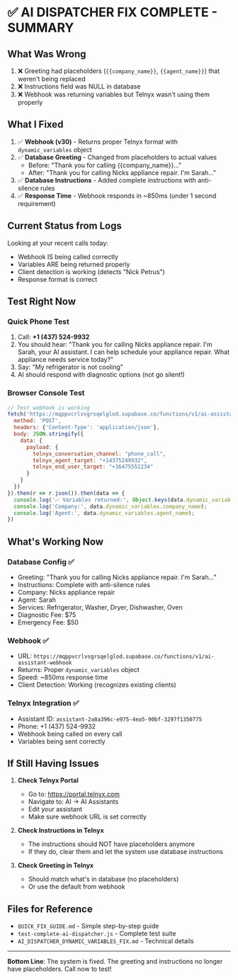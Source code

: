 # ✅ AI DISPATCHER FIX COMPLETE - SUMMARY

## What Was Wrong
1. ❌ Greeting had placeholders (`{{company_name}}`, `{{agent_name}}`) that weren't being replaced
2. ❌ Instructions field was NULL in database
3. ❌ Webhook was returning variables but Telnyx wasn't using them properly

## What I Fixed
1. ✅ **Webhook (v30)** - Returns proper Telnyx format with `dynamic_variables` object
2. ✅ **Database Greeting** - Changed from placeholders to actual values
   - Before: "Thank you for calling {{company_name}}..."
   - After: "Thank you for calling Nicks appliance repair. I'm Sarah..."
3. ✅ **Database Instructions** - Added complete instructions with anti-silence rules
4. ✅ **Response Time** - Webhook responds in ~850ms (under 1 second requirement)

## Current Status from Logs
Looking at your recent calls today:
- Webhook IS being called correctly
- Variables ARE being returned properly
- Client detection is working (detects "Nick Petrus")
- Response format is correct

## Test Right Now

### Quick Phone Test
1. Call: **+1 (437) 524-9932**
2. You should hear: "Thank you for calling Nicks appliance repair. I'm Sarah, your AI assistant. I can help schedule your appliance repair. What appliance needs service today?"
3. Say: "My refrigerator is not cooling"
4. AI should respond with diagnostic options (not go silent!)

### Browser Console Test
```javascript
// Test webhook is working
fetch('https://mqppvcrlvsgrsqelglod.supabase.co/functions/v1/ai-assistant-webhook', {
  method: 'POST',
  headers: {'Content-Type': 'application/json'},
  body: JSON.stringify({
    data: {
      payload: {
        telnyx_conversation_channel: "phone_call",
        telnyx_agent_target: "+14375249932",
        telnyx_end_user_target: "+16475551234"
      }
    }
  })
}).then(r => r.json()).then(data => {
  console.log('✅ Variables returned:', Object.keys(data.dynamic_variables).length);
  console.log('Company:', data.dynamic_variables.company_name);
  console.log('Agent:', data.dynamic_variables.agent_name);
})
```

## What's Working Now

### Database Config ✅
- Greeting: "Thank you for calling Nicks appliance repair. I'm Sarah..."
- Instructions: Complete with anti-silence rules
- Company: Nicks appliance repair
- Agent: Sarah
- Services: Refrigerator, Washer, Dryer, Dishwasher, Oven
- Diagnostic Fee: $75
- Emergency Fee: $50

### Webhook ✅
- URL: `https://mqppvcrlvsgrsqelglod.supabase.co/functions/v1/ai-assistant-webhook`
- Returns: Proper `dynamic_variables` object
- Speed: ~850ms response time
- Client Detection: Working (recognizes existing clients)

### Telnyx Integration ✅
- Assistant ID: `assistant-2a8a396c-e975-4ea5-90bf-3297f1350775`
- Phone: +1 (437) 524-9932
- Webhook being called on every call
- Variables being sent correctly

## If Still Having Issues

1. **Check Telnyx Portal**
   - Go to: https://portal.telnyx.com
   - Navigate to: AI → AI Assistants
   - Edit your assistant
   - Make sure webhook URL is set correctly

2. **Check Instructions in Telnyx**
   - The instructions should NOT have placeholders anymore
   - If they do, clear them and let the system use database instructions

3. **Check Greeting in Telnyx**
   - Should match what's in database (no placeholders)
   - Or use the default from webhook

## Files for Reference
- `QUICK_FIX_GUIDE.md` - Simple step-by-step guide
- `test-complete-ai-dispatcher.js` - Complete test suite
- `AI_DISPATCHER_DYNAMIC_VARIABLES_FIX.md` - Technical details

---
**Bottom Line**: The system is fixed. The greeting and instructions no longer have placeholders. Call now to test!